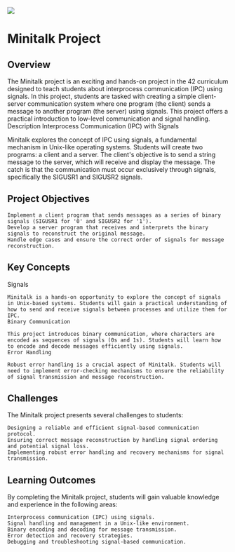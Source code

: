 ![](.extra/screen_minitalk.gif)

<h1>Minitalk Project</h1>
<h2>Overview</h2>

The Minitalk project is an exciting and hands-on project in the 42 curriculum designed to teach students about interprocess communication (IPC) using signals. In this project, students are tasked with creating a simple client-server communication system where one program (the client) sends a message to another program (the server) using signals. This project offers a practical introduction to low-level communication and signal handling.
Description
Interprocess Communication (IPC) with Signals

Minitalk explores the concept of IPC using signals, a fundamental mechanism in Unix-like operating systems. Students will create two programs: a client and a server. The client's objective is to send a string message to the server, which will receive and display the message. The catch is that the communication must occur exclusively through signals, specifically the SIGUSR1 and SIGUSR2 signals.
<h2>Project Objectives</h2>

    Implement a client program that sends messages as a series of binary signals (SIGUSR1 for '0' and SIGUSR2 for '1').
    Develop a server program that receives and interprets the binary signals to reconstruct the original message.
    Handle edge cases and ensure the correct order of signals for message reconstruction.

<h2>Key Concepts</h2>
Signals

	Minitalk is a hands-on opportunity to explore the concept of signals in Unix-based systems. Students will gain a practical understanding of how to send and receive signals between processes and utilize them for IPC.
	Binary Communication

	This project introduces binary communication, where characters are encoded as sequences of signals (0s and 1s). Students will learn how to encode and decode messages efficiently using signals.
	Error Handling

	Robust error handling is a crucial aspect of Minitalk. Students will need to implement error-checking mechanisms to ensure the reliability of signal transmission and message reconstruction.
<h2>Challenges</h2>

The Minitalk project presents several challenges to students:

    Designing a reliable and efficient signal-based communication protocol.
    Ensuring correct message reconstruction by handling signal ordering and potential signal loss.
    Implementing robust error handling and recovery mechanisms for signal transmission.

<h2>Learning Outcomes</h2>

By completing the Minitalk project, students will gain valuable knowledge and experience in the following areas:

    Interprocess communication (IPC) using signals.
    Signal handling and management in a Unix-like environment.
    Binary encoding and decoding for message transmission.
    Error detection and recovery strategies.
    Debugging and troubleshooting signal-based communication.